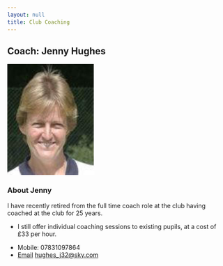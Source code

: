 ```yaml
---
layout: null
title: Club Coaching
---
```


## Coach: Jenny Hughes

<img src="./images/jennyHughes.jpg" alt="jenny image" style="width:200px;"/>

### About Jenny

I have recently retired from the full time coach role at the club having coached at the club for 25 years.

- I still offer individual coaching sessions to existing pupils, at a cost of £33 per hour.

* Mobile: 07831097864
* [Email](hughes_j32@sky.com) hughes_j32@sky.com
